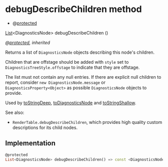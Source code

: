 


# debugDescribeChildren method







- @[protected](https://pub.dev/documentation/meta/1.3.0/meta/protected-constant.html)

[List](https://api.flutter.dev/flutter/dart-core/List-class.html)&lt;DiagnosticsNode> debugDescribeChildren
()

_@[protected](https://pub.dev/documentation/meta/1.3.0/meta/protected-constant.html), inherited_



<p>Returns a list of <code>DiagnosticsNode</code> objects describing this node's
children.</p>
<p>Children that are offstage should be added with <code>style</code> set to
<code>DiagnosticsTreeStyle.offstage</code> to indicate that they are offstage.</p>
<p>The list must not contain any null entries. If there are explicit null
children to report, consider <code>new DiagnosticsNode.message</code> or
<code>DiagnosticsProperty&lt;Object&gt;</code> as possible <code>DiagnosticsNode</code> objects to
provide.</p>
<p>Used by <a href="../../components_modes_toolbar/ModesToolbar/toStringDeep.md">toStringDeep</a>, <a href="../../components_modes_toolbar/ModesToolbar/toDiagnosticsNode.md">toDiagnosticsNode</a> and <a href="../../components_modes_toolbar/ModesToolbar/toStringShallow.md">toStringShallow</a>.</p>
<p>See also:</p>
<ul>
<li><code>RenderTable.debugDescribeChildren</code>, which provides high quality custom
descriptions for its child nodes.</li>
</ul>



## Implementation

```dart
@protected
List<DiagnosticsNode> debugDescribeChildren() => const <DiagnosticsNode>[];
```







